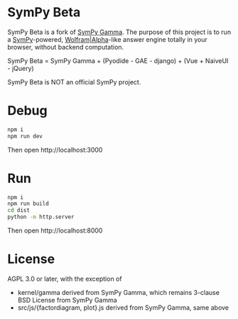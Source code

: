 # SymPy Beta
SymPy Beta is a fork of [SymPy Gamma](https://github.com/sympy/sympy_gamma). The purpose of this project is to run a [SymPy](https://github.com/sympy/sympy)-powered, [Wolfram|Alpha](https://www.wolframalpha.com)-like answer engine totally in your browser, without backend computation.

SymPy Beta = SymPy Gamma + (Pyodide - GAE - django) + (Vue + NaiveUI - jQuery)

SymPy Beta is NOT an official SymPy project.
# Debug
```sh
npm i
npm run dev
```
Then open http://localhost:3000
# Run
```sh
npm i
npm run build
cd dist
python -m http.server
```
Then open http://localhost:8000
# License
AGPL 3.0 or later, with the exception of
* kernel/gamma derived from SymPy Gamma, which remains 3-clause BSD License from SymPy Gamma
* src/js/{factordiagram, plot}.js derived from SymPy Gamma, same above
